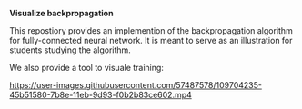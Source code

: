 **Visualize backpropagation**

This repostiory provides an implemention of the backpropagation algorithm for fully-connected
neural network. It is meant to serve as an illustration for students studying the algorithm.

We also provide a tool to visuale training:

https://user-images.githubusercontent.com/57487578/109704235-45b51580-7b8e-11eb-9d93-f0b2b83ce602.mp4

